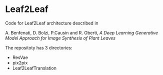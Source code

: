 # Leaf2Leaf

Code for Leaf2Leaf architecture described in 

A. Benfenati, D. Bolzi, P.Causin and R. Oberti, *A Deep Learning Generative Model Approach for Image Synthesis of Plant Leaves*

The repositoty has 3 directories:

- ResVae
- pix2pix
- Leaf2LeafTranslation
